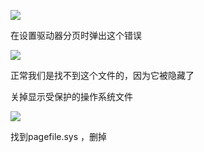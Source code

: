 
![](https://cdn.nlark.com/yuque/0/2025/png/49455411/1736519374967-b2371080-3658-446c-b4bf-9b308a9fe5a1.png)

在设置驱动器分页时弹出这个错误

![](https://cdn.nlark.com/yuque/0/2025/png/49455411/1736519417024-fd29eebe-52f6-4df2-96a5-1e3d4543c2e8.png)

正常我们是找不到这个文件的，因为它被隐藏了

关掉显示受保护的操作系统文件

![](https://cdn.nlark.com/yuque/0/2025/png/49455411/1736519460672-e1c9a1ab-9e26-4d15-a35b-22f22990a1e7.png)

找到pagefile.sys ，删掉

